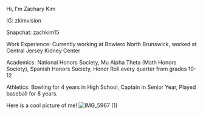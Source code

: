 Hi, I'm Zachary Kim

IG: zkimvision

Snapchat: zachkim15

Work Experience: Currently working at Bowlero North Brunswick, worked at Central Jersey Kidney Center

Academics: National Honors Society, Mu Alpha Theta (Math Honors Society), Spanish Honors Society, Honor Roll every quarter from grades 10-12

Athletics: Bowling for 4 years in High School, Captain in Senior Year, Played baseball for 8 years.

Here is a cool picture of me!
![IMG_5967 (1)](https://user-images.githubusercontent.com/84516741/121824056-440fe900-cc77-11eb-9a28-63bf6930c416.jpg)

